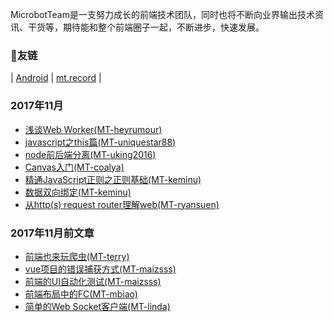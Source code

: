 MicrobotTeam是一支努力成长的前端技术团队，同时也将不断向业界输出技术资讯、干货等，期待能和整个前端圈子一起，不断进步，快速发展。

### 友链
|
[Android](https://androidblog.linghit.com/) |
[mt.record](https://microbotteam.github.io/mt.record/) |

### 2017年11月
- [浅谈Web Worker(MT-heyrumour)](https://heyrumour.github.io/2017/11/05/%E6%B5%85%E8%B0%88Web%20Worker/)
- [javascript之this篇(MT-uniquestar88)](https://uniquestar88.github.io/2017/11/12/201711/javascript%E4%B9%8Bthis%E7%AF%87/)
- [node前后端分离(MT-uking2016)](https://uking2016.github.io/2017/11/14/node/)
- [Canvas入门(MT-coalya)](https://coalya.github.io/2017/11/05/Canvas%E5%85%A5%E9%97%A8/)
- [精通JavaScript正则之正则基础(MT-keminu)](http://keminu.com/2017/11/05/%E7%B2%BE%E9%80%9AJavaScript%E6%AD%A3%E5%88%99%E4%B9%8B%E6%AD%A3%E5%88%99%E5%9F%BA%E7%A1%80/)
- [数据双向绑定(MT-keminu)](http://keminu.com/2017/11/05/%E6%95%B0%E6%8D%AE%E5%8F%8C%E5%90%91%E7%BB%91%E5%AE%9A/ )
- [从http(s) request router理解web(MT-ryansuen)](https://ryansuen.github.io/2017/11/10/%E4%BB%8Ehttp-s-request-router%E7%90%86%E8%A7%A3web/ )

### 2017年11月前文章
- [前端也来玩爬虫(MT-terry)](https://github.com/yzr006/MyMD/blob/master/%E5%89%8D%E7%AB%AF%E4%B9%9F%E6%9D%A5%E7%8E%A9%E7%88%AC%E8%99%AB.md)
- [vue项目的错误捕获方式(MT-maizsss)](https://maizsss.github.io/2017/11/01/vue%E9%A1%B9%E7%9B%AE%E7%9A%84%E9%94%99%E8%AF%AF%E6%8D%95%E8%8E%B7%E6%96%B9%E5%BC%8F/)
- [前端的UI自动化测试(MT-maizsss)](https://maizsss.github.io/2017/10/28/%E5%89%8D%E7%AB%AF%E7%9A%84UI%E8%87%AA%E5%8A%A8%E5%8C%96%E6%B5%8B%E8%AF%95/)
- [前端布局中的FC(MT-mbiao)](https://mabiao8023.github.io/2017/11/01/%E5%89%8D%E7%AB%AF%E5%B8%83%E5%B1%80%E4%B8%AD%E7%9A%84FC/)
- [简单的Web Socket客户端(MT-linda)](https://shuangmuyingzi.github.io/2017/10/18/websocket/)
